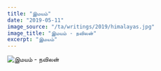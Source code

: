 ```yaml
---
title: "இமயம்"
date: "2019-05-11"
image_source: "/ta/writings/2019/himalayas.jpg"
image_title: "இமயம் - நவிலன்"
excerpt: "இமயம்"
---
```


<!--more-->

![இமயம் - நவிலன்](/ta/writings/2019/himalayas.jpg)